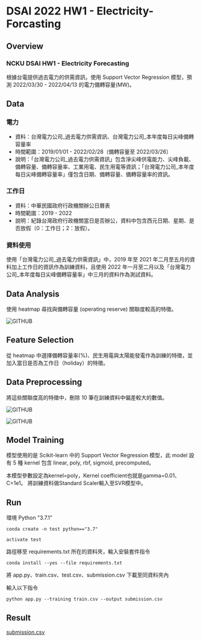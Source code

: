 # DSAI 2022 HW1 - Electricity-Forcasting
## Overview
### NCKU DSAI HW1 - Electricity Forecasting

根據台電提供過去電力的供需資訊，使用 Support Vector Regression 模型，預測 2022/03/30 - 2022/04/13 的電力備轉容量(MW)。

## Data
### 電力
* 資料：台灣電力公司_過去電力供需資訊、台灣電力公司_本年度每日尖峰備轉容量率
* 時間範圍：2019/01/01 - 2022/02/28（備轉容量至 2022/03/26）
* 說明：「台灣電力公司_過去電力供需資訊」包含淨尖峰供電能力、尖峰負載、備轉容量、備轉容量率、工業用電、民生用電等資訊；「台灣電力公司_本年度每日尖峰備轉容量率」僅包含日期、備轉容量、備轉容量率的資訊。

### 工作日
* 資料：中華民國政府行政機關辦公日曆表
* 時間範圍：2019 - 2022
* 說明：紀錄台灣政府行政機關當日是否辦公，資料中包含西元日期、星期、是否放假（0：工作日；2：放假）。

### 資料使用
使用「台灣電力公司_過去電力供需資訊」中，2019 年至 2021 年二月至五月的資料加上工作日的資訊作為訓練資料，且使用 2022 年一月至二月以及「台灣電力公司_本年度每日尖峰備轉容量率」中三月的資料作為測試資料。

## Data Analysis
使用 heatmap 尋找與備轉容量 (operating reserve) 關聯度較高的特徵。

![GITHUB]()

## Feature Selection
從 heatmap 中選擇備轉容量率(%)、民生用電與太陽能發電作為訓練的特徵，並加入當日是否為工作日（holiday）的特徵。

## Data Preprocessing
將這些關聯度高的特徵中，刪除 10 筆在訓練資料中偏差較大的數值。

![GITHUB]()

![GITHUB]()

## Model Training
模型使用的是 Scikit-learn 中的 Support Vector Regression 模型，此 model 設有 5 種 kernel 包含 linear, poly, rbf, sigmoid, precomputed。

本模型參數設定為kernel=poly，Kernel coefficient也就是gamma=0.01、C=1e1。 將訓練資料做Standard Scaler輸入至SVR模型中。

## Run

環境 Python "3.7.1"

```
conda create -n test python=="3.7"
```
```
activate test
```
路徑移至 requirements.txt 所在的資料夾，輸入安裝套件指令
```
conda install --yes --file requirements.txt
```
將 app.py、train.csv、test.csv、submission.csv 下載至同資料夾內

輸入以下指令
```
python app.py --training train.csv --output submission.csv
```
## Result
[submission.csv](https://github.com/fylin625/DSAI2022_HW1-Electricity-Forcasting/blob/main/submission.csv)


